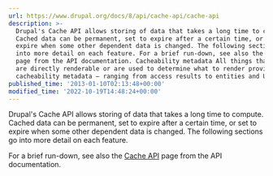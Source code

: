 ```yaml
---
url: https://www.drupal.org/docs/8/api/cache-api/cache-api
description: >-
  Drupal's Cache API allows storing of data that takes a long time to compute.
  Cached data can be permanent, set to expire after a certain time, or set to
  expire when some other dependent data is changed. The following sections go
  into more detail on each feature. For a brief run-down, see also the Cache API
  page from the API documentation. Cacheability metadata All things that either
  are directly renderable or are used to determine what to render provide
  cacheability metadata — ranging from access results to entities and URLs.
published_time: '2013-01-10T02:13:48+00:00'
modified_time: '2022-10-19T14:48:24+00:00'
---
```

Drupal's Cache API allows storing of data that takes a long time to compute. Cached data can be permanent, set to expire after a certain time, or set to expire when some other dependent data is changed. The following sections go into more detail on each feature.

For a brief run-down, see also the [Cache API](https://api.drupal.org/api/drupal/core%21core.api.php/group/cache/8) page from the API documentation.